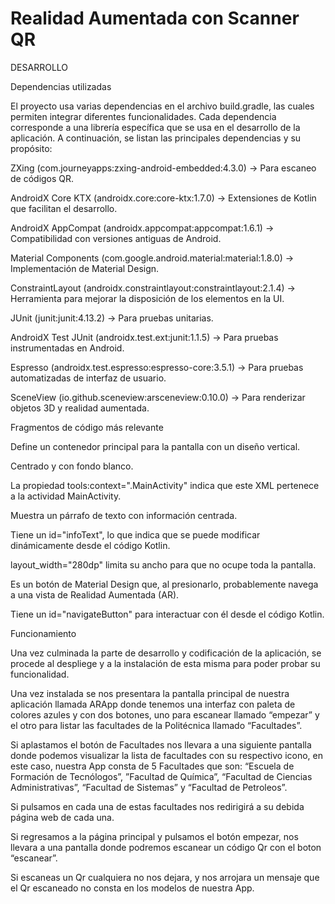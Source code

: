 # Realidad Aumentada con Scanner QR

DESARROLLO 

Dependencias utilizadas 

 

El proyecto usa varias dependencias en el archivo build.gradle, las cuales permiten integrar diferentes funcionalidades. Cada dependencia corresponde a una librería específica que se usa en el desarrollo de la aplicación. A continuación, se listan las principales dependencias y su propósito: 

ZXing (com.journeyapps:zxing-android-embedded:4.3.0) → Para escaneo de códigos QR. 

AndroidX Core KTX (androidx.core:core-ktx:1.7.0) → Extensiones de Kotlin que facilitan el desarrollo. 

AndroidX AppCompat (androidx.appcompat:appcompat:1.6.1) → Compatibilidad con versiones antiguas de Android. 

Material Components (com.google.android.material:material:1.8.0) → Implementación de Material Design. 

ConstraintLayout (androidx.constraintlayout:constraintlayout:2.1.4) → Herramienta para mejorar la disposición de los elementos en la UI. 

JUnit (junit:junit:4.13.2) → Para pruebas unitarias. 

AndroidX Test JUnit (androidx.test.ext:junit:1.1.5) → Para pruebas instrumentadas en Android. 

Espresso (androidx.test.espresso:espresso-core:3.5.1) → Para pruebas automatizadas de interfaz de usuario. 

SceneView (io.github.sceneview:arsceneview:0.10.0) → Para renderizar objetos 3D y realidad aumentada. 

Fragmentos de código más relevante 

 

Define un contenedor principal para la pantalla con un diseño vertical. 

Centrado y con fondo blanco. 

La propiedad tools:context=".MainActivity" indica que este XML pertenece a la actividad MainActivity. 

 

 

Muestra un párrafo de texto con información centrada. 

Tiene un id="infoText", lo que indica que se puede modificar dinámicamente desde el código Kotlin. 

layout_width="280dp" limita su ancho para que no ocupe toda la pantalla. 

 

 

 

Es un botón de Material Design que, al presionarlo, probablemente navega a una vista de Realidad Aumentada (AR). 

Tiene un id="navigateButton" para interactuar con él desde el código Kotlin. 

 

 

 Funcionamiento  

Una vez culminada la parte de desarrollo y codificación de la aplicación, se procede al despliege y a la instalación de esta misma para poder probar su funcionalidad. 

Una vez instalada se nos presentara la pantalla principal de nuestra aplicación llamada ARApp donde tenemos una interfaz con paleta de colores azules y con dos botones, uno para escanear llamado “empezar” y el otro para listar las facultades de la Politécnica llamado “Facultades”. 

 

 

 

 

Si aplastamos el botón de Facultades nos llevara a una siguiente pantalla donde podemos visualizar la lista de facultades con su respectivo icono, en este caso, nuestra App consta de 5 Facultades que son: “Escuela de Formación de Tecnólogos”, ”Facultad de Química”, “Facultad de Ciencias Administrativas”, “Facultad de Sistemas” y “Facultad de Petroleos”. 

 

Si pulsamos en cada una de estas facultades nos redirigirá a su debida página web de cada una. 

                 

Si regresamos a la página principal y pulsamos el botón empezar, nos llevara a una pantalla donde podremos escanear un código Qr con el boton “escanear”. 

 

Si escaneas un Qr cualquiera no nos dejara, y nos arrojara un mensaje que el Qr escaneado no consta en los modelos de nuestra App. 

